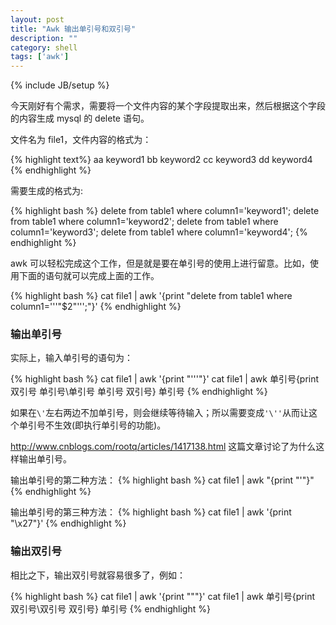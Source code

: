 ```yaml
---
layout: post
title: "Awk 输出单引号和双引号"
description: ""
category: shell
tags: ['awk']
---
```

{% include JB/setup %}

今天刚好有个需求，需要将一个文件内容的某个字段提取出来，然后根据这个字段的内容生成 mysql 的 delete 语句。

文件名为 file1，文件内容的格式为：

{% highlight text%}
aa keyword1
bb keyword2
cc keyword3
dd keyword4
{% endhighlight %}

需要生成的格式为:

{% highlight bash %}
delete from table1 where column1='keyword1';
delete from table1 where column1='keyword2';
delete from table1 where column1='keyword3';
delete from table1 where column1='keyword4';
{% endhighlight %}

awk 可以轻松完成这个工作，但是就是要在单引号的使用上进行留意。比如，使用下面的语句就可以完成上面的工作。

{% highlight bash %}
cat file1 | awk '{print "delete from table1 where column1='\''"$2"'\'';"}'
{% endhighlight %}

### 输出单引号
实际上，输入单引号的语句为：

{% highlight bash %}
cat file1 | awk '{print "'\''"}'
cat file1 | awk 单引号{print 双引号 单引号\单引号 单引号 双引号} 单引号
{% endhighlight %}

如果在`\'`左右两边不加单引号，则会继续等待输入；所以需要变成`'\''`从而让这个单引号不生效(即执行单引号的功能)。

http://www.cnblogs.com/rootq/articles/1417138.html 这篇文章讨论了为什么这样输出单引号。

输出单引号的第二种方法：
{% highlight bash %}
cat file1 | awk "{print \"'\"}"
{% endhighlight %}

输出单引号的第三种方法：
{% highlight bash %}
cat file1 | awk '{print "\x27"}'
{% endhighlight %}


### 输出双引号

相比之下，输出双引号就容易很多了，例如：

{% highlight bash %}
cat file1 | awk '{print "\""}'
cat file1 | awk 单引号{print 双引号\双引号 双引号} 单引号
{% endhighlight %}

